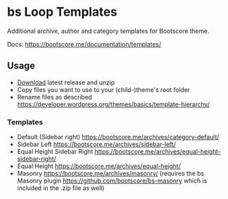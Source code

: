 # bs Loop Templates
Additional archive, author and category templates for Bootscore theme.

Docs: https://bootscore.me/documentation/templates/

## Usage

- [Download](https://github.com/bootscore/bs-loop-templates/releases/download/v6.0.0-beta-1/bs-loop-templates-UnzipFirst.zip) latest release and unzip
- Copy files you want to use to your (child-)theme's root folder
- Rename files as described https://developer.wordpress.org/themes/basics/template-hierarchy/

### Templates

- Default (Sidebar right) https://bootscore.me/archives/category-default/
- Sidebar Left https://bootscore.me/archives/sidebar-left/
- Equal Height Sidebar Right https://bootscore.me/archives/equal-height-sidebar-right/
- Equal Height https://bootscore.me/archives/equal-height/
- Masonry https://bootscore.me/archives/masonry/ (requires the bs Masonry plugin https://github.com/bootscore/bs-masonry which is included in the .zip file as well)
